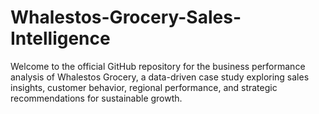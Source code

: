 # Whalestos-Grocery-Sales-Intelligence
Welcome to the official GitHub repository for the business performance analysis of Whalestos Grocery, a data-driven case study exploring sales insights, customer behavior, regional performance, and strategic recommendations for sustainable growth.
